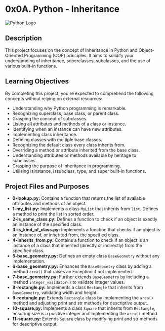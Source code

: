 # 0x0A. Python - Inheritance

![Python Logo](https://www.python.org/static/img/python-logo.png)

## Description

This project focuses on the concept of Inheritance in Python and Object-Oriented Programming (OOP) principles. It aims to solidify your understanding of inheritance, superclasses, subclasses, and the use of various built-in functions.

## Learning Objectives

By completing this project, you're expected to comprehend the following concepts without relying on external resources:
- Understanding why Python programming is remarkable.
- Recognizing superclass, base class, or parent class.
- Grasping the concept of subclasses.
- Listing all attributes and methods of a class or instance.
- Identifying when an instance can have new attributes.
- Implementing class inheritance.
- Defining classes with multiple base classes.
- Recognizing the default class every class inherits from.
- Overriding a method or attribute inherited from the base class.
- Understanding attributes or methods available by heritage to subclasses.
- Grasping the purpose of inheritance in programming.
- Utilizing isinstance, issubclass, type, and super built-in functions.

## Project Files and Purposes

- **0-lookup.py:** Contains a function that returns the list of available attributes and methods of an object.
- **1-my_list.py:** Implements a class `MyList` that inherits from `list`. Defines a method to print the list in sorted order.
- **2-is_same_class.py:** Defines a function to check if an object is exactly an instance of the specified class.
- **3-is_kind_of_class.py:** Implements a function that checks if an object is an instance of, or inherited from, the specified class.
- **4-inherits_from.py:** Contains a function to check if an object is an instance of a class that inherited (directly or indirectly) from the specified class.
- **5-base_geometry.py:** Defines an empty class `BaseGeometry` without any implementation.
- **6-base_geometry.py:** Enhances the `BaseGeometry` class by adding a method `area()` that raises an Exception if not implemented.
- **7-base_geometry.py:** Further extends `BaseGeometry` by including a method `integer_validator()` to validate integer values.
- **8-rectangle.py:** Implements a class `Rectangle` that inherits from `BaseGeometry`, validating width and height.
- **9-rectangle.py:** Extends `Rectangle` class by implementing the `area()` method and adjusting print and str methods for descriptive output.
- **10-square.py:** Implements a class `Square` that inherits from `Rectangle`, ensuring size is a positive integer and implementing the `area()` method.
- **11-square.py:** Extends `Square` class by modifying print and str methods for descriptive output.
